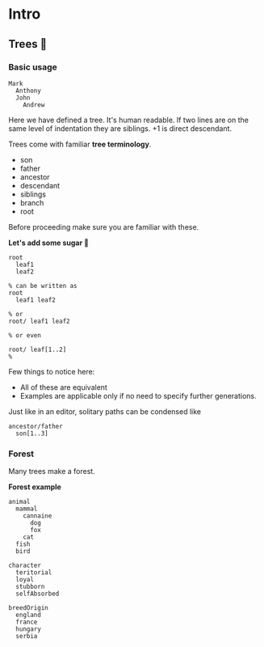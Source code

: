 # Intro


## Trees 🌳

### Basic usage

```
Mark
  Anthony
  John
    Andrew
```

Here we have defined a tree. It's human readable. If two lines are on the same level of indentation they are siblings. +1 is direct descendant.

Trees come with familiar **tree terminology**.
* son
* father
* ancestor
* descendant
* siblings
* branch
* root

Before proceeding make sure you are familiar with these.

**Let's add some sugar 🍩**

```
root
  leaf1
  leaf2

% can be written as
root
  leaf1 leaf2

% or
root/ leaf1 leaf2

% or even

root/ leaf[1..2]
%
```

Few things to notice here:
* All of these are equivalent
* Examples are applicable only if no need to specify further generations.

Just like in an editor, solitary paths can be condensed like
```
ancestor/father
  son[1..3]
```

### Forest

Many trees make a forest.

**Forest example**
```
animal
  mammal
    cannaine
      dog
      fox
    cat
  fish
  bird

character
  teritorial
  loyal
  stubborn
  selfAbsorbed

breedOrigin
  england
  france
  hungary
  serbia

```